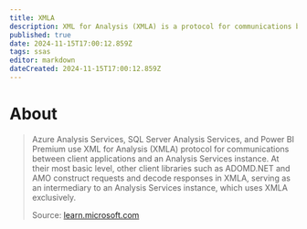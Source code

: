 ```yaml
---
title: XMLA
description: XML for Analysis (XMLA) is a protocol for communications between client applications and an Analysis Services instance.
published: true
date: 2024-11-15T17:00:12.859Z
tags: ssas
editor: markdown
dateCreated: 2024-11-15T17:00:12.859Z
---
```


# About
> Azure Analysis Services, SQL Server Analysis Services, and Power BI Premium use XML for Analysis (XMLA) protocol for communications between client applications and an Analysis Services instance. At their most basic level, other client libraries such as ADOMD.NET and AMO construct requests and decode responses in XMLA, serving as an intermediary to an Analysis Services instance, which uses XMLA exclusively.
> 
> Source: [learn.microsoft.com](https://learn.microsoft.com/en-us/analysis-services/xmla/xml-for-analysis-xmla-reference?view=asallproducts-allversions)